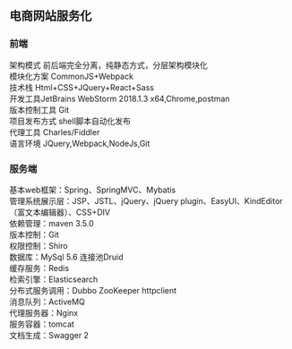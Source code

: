 ## 电商网站服务化

### 前端

架构模式 前后端完全分离，纯静态方式，分层架构模块化  <br>
模块化方案 CommonJS+Webpack  <br>
技术栈 Html+CSS+JQuery+React+Sass  <br>
开发工具JetBrains WebStorm 2018.1.3 x64,Chrome,postman <br>
版本控制工具 Git <br>
项目发布方式 shell脚本自动化发布 <br>
代理工具 Charles/Fiddler <br>
语言环境 JQuery,Webpack,NodeJs,Git <br>

### 服务端
基本web框架：Spring、SpringMVC、Mybatis<br>
管理系统展示层：JSP、JSTL、jQuery、jQuery plugin、EasyUI、KindEditor（富文本编辑器）、CSS+DIV<br>
依赖管理：maven 3.5.0<br>
版本控制：Git<br>
权限控制：Shiro<br>
数据库：MySql 5.6 连接池Druid<br>
缓存服务：Redis<br>
检索引擎：Elasticsearch<br>
分布式服务调用：Dubbo ZooKeeper httpclient<br>
消息队列：ActiveMQ<br>
代理服务器：Nginx<br>
服务容器：tomcat<br>
文档生成：Swagger 2<br>
